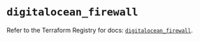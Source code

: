 # `digitalocean_firewall`

Refer to the Terraform Registry for docs: [`digitalocean_firewall`](https://registry.terraform.io/providers/digitalocean/digitalocean/2.38.0/docs/resources/firewall).
